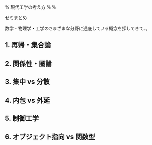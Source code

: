 % 現代工学の考え方
%
%

ゼミまとめ

数学・物理学・工学のさまざまな分野に通底している概念を探してきて、。

## 1. 再帰・集合論

## 2. 関係性・圏論

## 3. 集中 vs 分散

## 4. 内包 vs 外延

## 5. 制御工学

## 6. オブジェクト指向 vs 関数型
